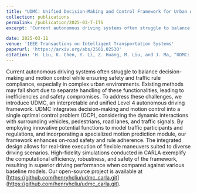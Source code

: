 ```yaml
---
title: "UDMC: Unified Decision-Making and Control Framework for Urban Autonomous Driving with Motion Prediction of Traffic Participants"
collection: publications
permalink: /publication/2025-03-T-ITS
excerpt: 'Current autonomous driving systems often struggle to balance decision-making and motion control while ensuring safety and traffic rule compliance, especially in complex urban environments. Existing methods may fall short due to separate handling of these functionalities, leading to inefficiencies and safety compromises. To address these challenges, we introduce UDMC, an interpretable and unified Level 4 autonomous driving framework. UDMC integrates decision-making and motion control into a single optimal control problem (OCP), considering the dynamic interactions with surrounding vehicles, pedestrians, road lanes, and traffic signals. By employing innovative potential functions to model traffic participants and regulations, and incorporating a specialized motion prediction module, our framework enhances on-road safety and rule adherence. The integrated design allows for real-time execution of flexible maneuvers suited to diverse driving scenarios. High-fidelity simulations conducted in CARLA exemplify computational efficiency, robustness, and safety of the framework, resulting in superior driving performance when compared against various baseline models. Our open-source project is available at [https://github.com/henryhcliu/udmc_carla.git](https://github.com/henryhcliu/udmc_carla.git).'

date: 2025-03-11
venue: 'IEEE Transactions on Intelligent Transportation Systems'
paperurl: 'https://arxiv.org/abs/2501.02530'
citation: 'H. Liu, K. Chen, Y. Li, Z. Huang, M. Liu, and J. Ma, “UDMC: Unified Decision-Making and Control Framework for Urban Autonomous Driving with Motion Prediction of Traffic Participants,” IEEE Transactions on Intelligent Transportation Systems, vol. 0, no. 0, pp. 1-16, 2025.'
---
```


Current autonomous driving systems often struggle to balance decision-making and motion control while ensuring safety and traffic rule compliance, especially in complex urban environments. Existing methods may fall short due to separate handling of these functionalities, leading to inefficiencies and safety compromises. To address these challenges, we introduce UDMC, an interpretable and unified Level 4 autonomous driving framework. UDMC integrates decision-making and motion control into a single optimal control problem (OCP), considering the dynamic interactions with surrounding vehicles, pedestrians, road lanes, and traffic signals. By employing innovative potential functions to model traffic participants and regulations, and incorporating a specialized motion prediction module, our framework enhances on-road safety and rule adherence. The integrated design allows for real-time execution of flexible maneuvers suited to diverse driving scenarios. High-fidelity simulations conducted in CARLA exemplify the computational efficiency, robustness, and safety of the framework, resulting in superior driving performance when compared against various baseline models. Our open-source project is available at [https://github.com/henryhcliu/udmc_carla.git](https://github.com/henryhcliu/udmc_carla.git).